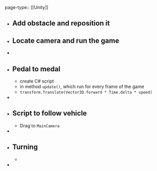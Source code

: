 page-type:: [[Unity]]

- ## Add obstacle and reposition it
- ## Locate camera and run the game
-
- ## Pedal to medal
	- create C# script
	- in method `update()`, which run for every frame of the game
	- `transform.Translate(Vector3D.forward * Time.delta * speed)`
-
- ## Script to follow vehicle
	- Drag to `MainCamera`
-
- ## Turning
	-
-
